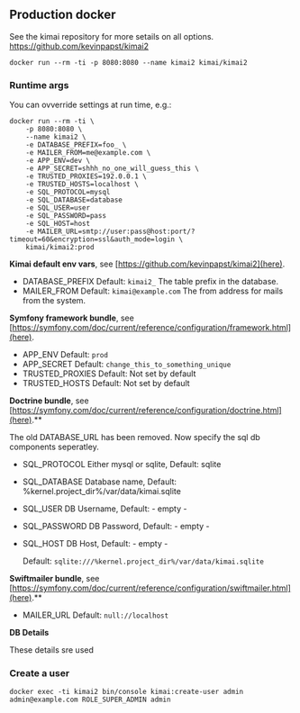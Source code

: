 ## Production docker

See the kimai repository for more setails on all options. https://github.com/kevinpapst/kimai2

    docker run --rm -ti -p 8080:8080 --name kimai2 kimai/kimai2

### Runtime args

You can ovverride settings at run time, e.g.:

    docker run --rm -ti \
        -p 8080:8080 \
        --name kimai2 \
        -e DATABASE_PREFIX=foo_ \
        -e MAILER_FROM=me@example.com \
        -e APP_ENV=dev \
        -e APP_SECRET=shhh_no_one_will_guess_this \
        -e TRUSTED_PROXIES=192.0.0.1 \
        -e TRUSTED_HOSTS=localhost \
        -e SQL_PROTOCOL=mysql
        -e SQL_DATABASE=database
        -e SQL_USER=user
        -e SQL_PASSWORD=pass
        -e SQL_HOST=host
        -e MAILER_URL=smtp://user:pass@host:port/?timeout=60&encryption=ssl&auth_mode=login \
        kimai/kimai2:prod

**Kimai default env vars**, see [https://github.com/kevinpapst/kimai2](here).
 * DATABASE_PREFIX
   Default: ```kimai2_```
   The table prefix in the database.
 * MAILER_FROM
   Default: ```kimai@example.com```
   The from address for mails from the system.

**Symfony framework bundle**, see [https://symfony.com/doc/current/reference/configuration/framework.html](here).
 * APP_ENV
   Default: ```prod```
 * APP_SECRET
   Default: ```change_this_to_something_unique```
 * TRUSTED_PROXIES
   Default: Not set by default
 * TRUSTED_HOSTS
   Default: Not set by default

**Doctrine bundle**, see [https://symfony.com/doc/current/reference/configuration/doctrine.html](here).**

The old DATABASE_URL has been removed.  Now specify the sql db components seperatley.

 * SQL_PROTOCOL
   Either mysql or sqlite, Default: sqlite
 * SQL_DATABASE
   Database name, Default: %kernel.project_dir%/var/data/kimai.sqlite
 * SQL_USER
   DB Username, Default: - empty -
 * SQL_PASSWORD
   DB Password, Default: - empty -
 * SQL_HOST
   DB Host, Default: - empty -

   Default: ```sqlite:///%kernel.project_dir%/var/data/kimai.sqlite```

**Swiftmailer bundle**, see [https://symfony.com/doc/current/reference/configuration/swiftmailer.html](here).**
 * MAILER_URL
   Default: ```null://localhost```

**DB Details**

These details sre used 

### Create a user

    docker exec -ti kimai2 bin/console kimai:create-user admin admin@example.com ROLE_SUPER_ADMIN admin
